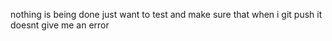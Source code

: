 nothing is being done just want to test and make sure that when i git push it doesnt give me an error 